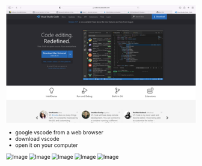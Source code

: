 ![Image](https://github.com/sylvanabrooke/cse15l-lab-reports/blob/8b958fff6301dc131950d35de409c07a49a5f337/Screen%20Shot%202022-09-30%20at%205.56.58%20PM.png)
* google vscode from a web browser
* download vscode
* open it on your computer

![Image]()
![Image]()
![Image]()
![Image]()
![Image]()
